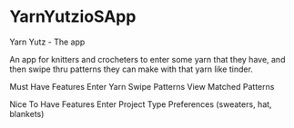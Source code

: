 # YarnYutzioSApp

Yarn Yutz - The app

An app for knitters and crocheters to enter some yarn that they have, and then swipe thru patterns they can make with that yarn like tinder.

Must Have Features
Enter Yarn
Swipe Patterns
View Matched Patterns

Nice To Have Features
Enter Project Type Preferences (sweaters, hat, blankets)
